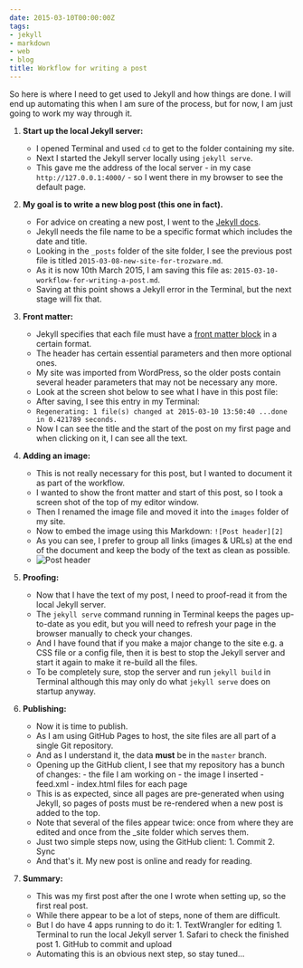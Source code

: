 ```yaml
---
date: 2015-03-10T00:00:00Z
tags:
- jekyll
- markdown
- web
- blog
title: Workflow for writing a post
---
```


So here is where I need to get used to Jekyll and how things are done. I will
end up automating this when I am sure of the process, but for now, I am just
going to work my way through it.

1. **Start up the local Jekyll server:**

   * I opened Terminal and used `cd` to get to the folder containing my site.
   * Next I started the Jekyll server locally using `jekyll serve`.
   * This gave me the address of the local server - in my case
     `http://127.0.0.1:4000/` - so I went there in my browser to see the default
     page.

1. **My goal is to write a new blog post (this one in fact).**

   * For advice on creating a new post, I went to the [Jekyll docs][3].
   * Jekyll needs the file name to be a specific format which includes the date
     and title.
   * Looking in the `_posts` folder of the site folder, I see the previous post
     file is titled `2015-03-08-new-site-for-trozware.md`.
   * As it is now 10th March 2015, I am saving this file as:
     `2015-03-10-workflow-for-writing-a-post.md`.
   * Saving at this point shows a Jekyll error in the Terminal, but the next
     stage will fix that.

1. **Front matter:**

   * Jekyll specifies that each file must have a [front matter block][1] in a
     certain format.
   * The header has certain essential parameters and then more optional ones.
   * My site was imported from WordPress, so the older posts contain several
     header parameters that may not be necessary any more.
   * Look at the screen shot below to see what I have in this post file:
   * After saving, I see this entry in my Terminal:
   * `Regenerating: 1 file(s) changed at 2015-03-10 13:50:40 ...done in 0.421789
     seconds.`
   * Now I can see the title and the start of the post on my first page and when
     clicking on it, I can see all the text.

1. **Adding an image:**

   * This is not really necessary for this post, but I wanted to document it as
     part of the workflow.
   * I wanted to show the front matter and start of this post, so I took a
     screen shot of the top of my editor window.
   * Then I renamed the image file and moved it into the `images` folder of my
     site.
   * Now to embed the image using this Markdown: `![Post header][2]`
   * As you can see, I prefer to group all links (images & URLs) at the end of
     the document and keep the body of the text as clean as possible.
   * ![Post header][2]

1. **Proofing:**

   * Now that I have the text of my post, I need to proof-read it from the local
     Jekyll server.
   * The `jekyll serve` command running in Terminal keeps the pages up-to-date
     as you edit, but you will need to refresh your page in the browser manually
     to check your changes.
   * And I have found that if you make a major change to the site e.g. a CSS
     file or a config file, then it is best to stop the Jekyll server and start
     it again to make it re-build all the files.
   * To be completely sure, stop the server and run `jekyll build` in Terminal
     although this may only do what `jekyll serve` does on startup anyway.

1. **Publishing:**

   * Now it is time to publish.
   * As I am using GitHub Pages to host, the site files are all part of a single
     Git repository.
   * And as I understand it, the data **must** be in the `master` branch.
   * Opening up the GitHub client, I see that my repository has a bunch of
     changes: - the file I am working on - the image I inserted - feed.xml -
     index.html files for each page
   * This is as expected, since all pages are pre-generated when using Jekyll,
     so pages of posts must be re-rendered when a new post is added to the top.
   * Note that several of the files appear twice: once from where they are
     edited and once from the _site folder which serves them.
   * Just two simple steps now, using the GitHub client: 1. Commit 2. Sync
   * And that's it. My new post is online and ready for reading.

1. **Summary:**
   * This was my first post after the one I wrote when setting up, so the first
     real post.
   * While there appear to be a lot of steps, none of them are difficult.
   * But I do have 4 apps running to do it: 1. TextWrangler for editing 1.
     Terminal to run the local Jekyll server 1. Safari to check the finished
     post 1. GitHub to commit and upload
   * Automating this is an obvious next step, so stay tuned...

[1]: http://jekyllrb.com/docs/frontmatter/
[2]: /images/2015/post_header.png
[3]: http://jekyllrb.com/docs/posts/
